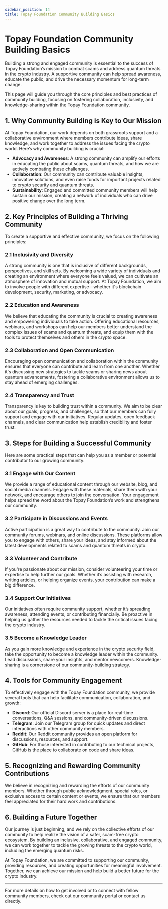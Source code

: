 ```yaml
---
sidebar_position: 14
title: Topay Foundation Community Building Basics
---
```


# Topay Foundation Community Building Basics

Building a strong and engaged community is essential to the success of Topay Foundation’s mission to combat scams and address quantum threats in the crypto industry. A supportive community can help spread awareness, educate the public, and drive the necessary momentum for long-term change.

This page will guide you through the core principles and best practices of community building, focusing on fostering collaboration, inclusivity, and knowledge-sharing within the Topay Foundation community.

## 1. **Why Community Building is Key to Our Mission**

At Topay Foundation, our work depends on both grassroots support and a collaborative environment where members contribute ideas, share knowledge, and work together to address the issues facing the crypto world. Here’s why community building is crucial:

- **Advocacy and Awareness**: A strong community can amplify our efforts in educating the public about scams, quantum threats, and how we are actively combating these challenges.
- **Collaboration**: Our community can contribute valuable insights, innovative solutions, and even raise funds for important projects related to crypto security and quantum threats.
- **Sustainability**: Engaged and committed community members will help sustain our mission, creating a network of individuals who can drive positive change over the long term.

## 2. **Key Principles of Building a Thriving Community**

To create a supportive and effective community, we focus on the following principles:

### 2.1 **Inclusivity and Diversity**

A strong community is one that is inclusive of different backgrounds, perspectives, and skill sets. By welcoming a wide variety of individuals and creating an environment where everyone feels valued, we can cultivate an atmosphere of innovation and mutual support. At Topay Foundation, we aim to involve people with different expertise—whether it's blockchain development, security, marketing, or advocacy.

### 2.2 **Education and Awareness**

We believe that educating the community is crucial to creating awareness and empowering individuals to take action. Offering educational resources, webinars, and workshops can help our members better understand the complex issues of scams and quantum threats, and equip them with the tools to protect themselves and others in the crypto space.

### 2.3 **Collaboration and Open Communication**

Encouraging open communication and collaboration within the community ensures that everyone can contribute and learn from one another. Whether it's discussing new strategies to tackle scams or sharing news about quantum advancements, fostering a collaborative environment allows us to stay ahead of emerging challenges.

### 2.4 **Transparency and Trust**

Transparency is key to building trust within a community. We aim to be clear about our goals, progress, and challenges, so that our members can fully support and engage with our initiatives. Regular updates, open feedback channels, and clear communication help establish credibility and foster trust.

## 3. **Steps for Building a Successful Community**

Here are some practical steps that can help you as a member or potential contributor to our growing community:

### 3.1 **Engage with Our Content**

We provide a range of educational content through our website, blog, and social media channels. Engage with these materials, share them with your network, and encourage others to join the conversation. Your engagement helps spread the word about the Topay Foundation’s work and strengthens our community.

### 3.2 **Participate in Discussions and Events**

Active participation is a great way to contribute to the community. Join our community forums, webinars, and online discussions. These platforms allow you to engage with others, share your ideas, and stay informed about the latest developments related to scams and quantum threats in crypto.

### 3.3 **Volunteer and Contribute**

If you're passionate about our mission, consider volunteering your time or expertise to help further our goals. Whether it’s assisting with research, writing articles, or helping organize events, your contribution can make a big difference.

### 3.4 **Support Our Initiatives**

Our initiatives often require community support, whether it’s spreading awareness, attending events, or contributing financially. Be proactive in helping us gather the resources needed to tackle the critical issues facing the crypto industry.

### 3.5 **Become a Knowledge Leader**

As you gain more knowledge and experience in the crypto security field, take the opportunity to become a knowledge leader within the community. Lead discussions, share your insights, and mentor newcomers. Knowledge-sharing is a cornerstone of our community-building strategy.

## 4. **Tools for Community Engagement**

To effectively engage with the Topay Foundation community, we provide several tools that can help facilitate communication, collaboration, and growth:

- **Discord**: Our official Discord server is a place for real-time conversations, Q&A sessions, and community-driven discussions.
- **Telegram**: Join our Telegram group for quick updates and direct interactions with other community members.
- **Reddit**: Our Reddit community provides an open platform for discussions, resources, and support.
- **GitHub**: For those interested in contributing to our technical projects, GitHub is the place to collaborate on code and share ideas.

## 5. **Recognizing and Rewarding Community Contributions**

We believe in recognizing and rewarding the efforts of our community members. Whether through public acknowledgment, special roles, or exclusive access to certain content or events, we ensure that our members feel appreciated for their hard work and contributions.

## 6. **Building a Future Together**

Our journey is just beginning, and we rely on the collective efforts of our community to help realize the vision of a safer, scam-free crypto ecosystem. By building an inclusive, collaborative, and engaged community, we can work together to tackle the growing threats to the crypto world, including the emerging quantum risks.

At Topay Foundation, we are committed to supporting our community, providing resources, and creating opportunities for meaningful involvement. Together, we can achieve our mission and help build a better future for the crypto industry.

---

For more details on how to get involved or to connect with fellow community members, check out our community portal or contact us directly.
